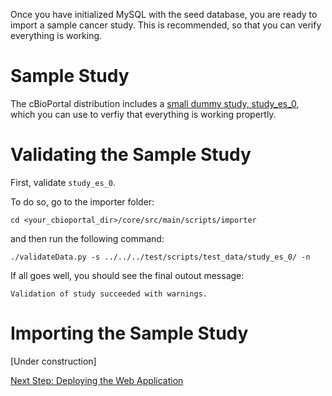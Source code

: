Once you have initialized MySQL with the seed database, you are ready to import a sample cancer study.  This is recommended, so that you can verify everything is working.

# Sample Study

The cBioPortal distribution includes a [small dummy study, study_es_0](https://github.com/cBioPortal/cbioportal/tree/master/core/src/test/scripts/test_data/study_es_0), which you can use to verfiy that everything is working propertly.

# Validating the Sample Study

First, validate `study_es_0`.

To do so, go to the importer folder: 

```
cd <your_cbioportal_dir>/core/src/main/scripts/importer
```

and then run the following command:

```
./validateData.py -s ../../../test/scripts/test_data/study_es_0/ -n
```

If all goes well, you should see the final outout message:

```
Validation of study succeeded with warnings.
```

# Importing the Sample Study

[Under construction]

[Next Step: Deploying the Web Application](Deploying.md)

